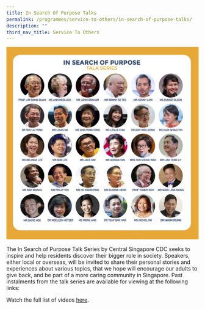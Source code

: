 ```yaml
---
title: In Search Of Purpose Talks
permalink: /programmes/service-to-others/in-search-of-purpose-talks/
description: ""
third_nav_title: Service To Others
---
```

![In Search of Purpose Talks](/images/Programmes/isop-speakers-edit.png)

The In Search of Purpose Talk Series by Central Singapore CDC seeks to inspire and help residents discover their bigger role in society. Speakers, either local or overseas, will be invited to share their personal stories and experiences about various topics, that we hope will encourage our adults to give back, and be part of a more caring community in Singapore. Past instalments from the talk series are available for viewing at the following links:

Watch the full list of videos [here](https://www.youtube.com/watch?v=oWU88MwmIGk&list=PL6KwE0E90VnaQxlzo6lo-jIsx8nMesYhi).